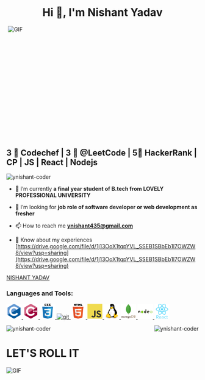 <h1 align="center">Hi 👋, I'm Nishant Yadav </h1> 
<img align="right" alt="GIF" src="https://github.com/arsentieva/arsentieva/blob/main/code.gif?raw=true" width="500" height="320" />

## 3 🌟 Codechef | 3 🌟 @LeetCode | 5🌟 HackerRank | CP | JS | React | Nodejs
<p align="left"> <img src="https://komarev.com/ghpvc/?username=ynishant-coder&label=Profile%20views&color=0e75b6&style=flat" alt="ynishant-coder" /> </p>

- 🌱 I’m currently **a final year student of B.tech from LOVELY PROFESSIONAL UNIVERSITY**

- 🤝 I’m looking for **job role of software developer or web development as fresher**

- 📫 How to reach me **ynishant435@gmail.com**

- 📄 Know about my experiences [https://drive.google.com/file/d/1j13OoX1tqpYVL_SSEB1SBbEb1l7OWZW8/view?usp=sharing](https://drive.google.com/file/d/1j13OoX1tqpYVL_SSEB1SBbEb1l7OWZW8/view?usp=sharing)

<div class="badge-base LI-profile-badge" data-locale="en_US" data-size="medium" data-theme="dark" data-type="VERTICAL" data-vanity="nishant435" data-version="v1"><a class="badge-base__link LI-simple-link" href="https://in.linkedin.com/in/nishant435?trk=profile-badge">NISHANT YADAV</a></div>
<h3 align="left">Languages and Tools:</h3>
<p align="left"> <a href="https://www.cprogramming.com/" target="_blank"> <img src="https://raw.githubusercontent.com/devicons/devicon/master/icons/c/c-original.svg" alt="c" width="40" height="40"/> </a> <a href="https://www.w3schools.com/cpp/" target="_blank"> <img src="https://raw.githubusercontent.com/devicons/devicon/master/icons/cplusplus/cplusplus-original.svg" alt="cplusplus" width="40" height="40"/> </a> <a href="https://www.w3schools.com/css/" target="_blank"> <img src="https://raw.githubusercontent.com/devicons/devicon/master/icons/css3/css3-original-wordmark.svg" alt="css3" width="40" height="40"/> </a> <a href="https://git-scm.com/" target="_blank"> <img src="https://www.vectorlogo.zone/logos/git-scm/git-scm-icon.svg" alt="git" width="40" height="40"/> </a> <a href="https://www.w3.org/html/" target="_blank"> <img src="https://raw.githubusercontent.com/devicons/devicon/master/icons/html5/html5-original-wordmark.svg" alt="html5" width="40" height="40"/> </a> <a href="https://developer.mozilla.org/en-US/docs/Web/JavaScript" target="_blank"> <img src="https://raw.githubusercontent.com/devicons/devicon/master/icons/javascript/javascript-original.svg" alt="javascript" width="40" height="40"/> </a> <a href="https://www.linux.org/" target="_blank"> <img src="https://raw.githubusercontent.com/devicons/devicon/master/icons/linux/linux-original.svg" alt="linux" width="40" height="40"/> </a> <a href="https://www.mongodb.com/" target="_blank"> <img src="https://raw.githubusercontent.com/devicons/devicon/master/icons/mongodb/mongodb-original-wordmark.svg" alt="mongodb" width="40" height="40"/> </a> <a href="https://nodejs.org" target="_blank"> <img src="https://raw.githubusercontent.com/devicons/devicon/master/icons/nodejs/nodejs-original-wordmark.svg" alt="nodejs" width="40" height="40"/> </a> <a href="https://reactjs.org/" target="_blank"> <img src="https://raw.githubusercontent.com/devicons/devicon/master/icons/react/react-original-wordmark.svg" alt="react" width="40" height="40"/> </a> </p>

<p><img align="left" src="https://github-readme-stats.vercel.app/api/top-langs?username=ynishant-coder&show_icons=true&locale=en&layout=compact" alt="ynishant-coder" /></p>

              
              
<p>&nbsp;<img align="right" src="https://github-readme-stats.vercel.app/api?username=ynishant-coder&show_icons=true&locale=en" alt="ynishant-coder" /></p>

<h1> LET'S ROLL IT</h1>
<img align="center" alt="GIF" src="https://github.com/arsentieva/arsentieva/blob/main/coder.gif?raw=true" width="700" height="320" />
<script src="https://platform.linkedin.com/badges/js/profile.js" async defer type="text/javascript"></script>

